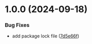 # 1.0.0 (2024-09-18)


### Bug Fixes

* add package lock file ([7d5e66f](https://github.com/en9inerd/zola-post-bot/commit/7d5e66f615d0735d8e1c2bf64435d758f341b210))
